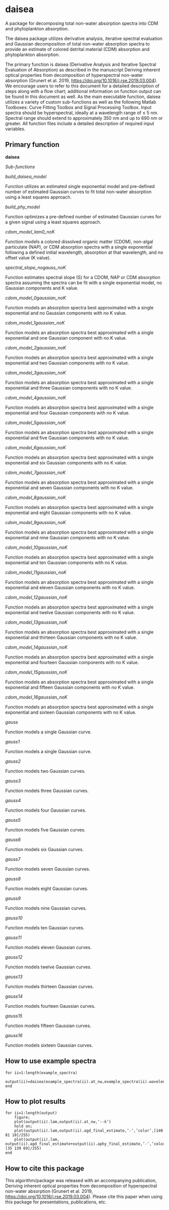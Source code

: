 # daisea
A package for decomposing total non-water absorption spectra into CDM and phytoplankton absorption.

The daisea package utilizes derivative analysis, iterative spectral evaluation and Gaussian decomposition of total non-water absorption spectra to provide an estimate of colored detrital material (CDM) absorption and phytoplankton absorption.

The primary function is daisea (Derivative Analysis and Iterative Spectral Evaluation of Absorption) as described in the manuscript Deriving inherent optical properties from decomposition of hyperspectral non-water absorption (Grunert et al. 2019, https://doi.org/10.1016/j.rse.2019.03.004). We encourage users to refer to this document for a detailed description of steps along with a flow chart; additional information on function output can be found in this document as well.  As the main executable function, daisea utilizes a variety of custom sub-functions as well as the following Matlab Toolboxes: Curve Fitting Toolbox and Signal Processing Toolbox. Input spectra should be hyperspectral, ideally at a wavelength range of ≤ 5 nm. Spectral range should extend to approximately 350 nm and up to 690 nm or greater. All function files include a detailed description of required input variables.

## **Primary function**
**daisea**

*Sub-functions*

*build_daisea_model*

Function utilizes an estimated single exponential model and pre-defined number of estimated Gaussian curves to fit total non-water absorption using a least squares approach.

*build_phy_model*

Function optimizes a pre-defined number of estimated Gaussian curves for a given signal using a least squares approach.

*cdom_model_lam0_noK*

Function models a colored dissolved organic matter (CDOM), non-algal particulate (NAP), or CDM absorption spectra with a single exponential following a defined initial wavelength, absorption at that wavelength, and no offset value (K value).

*spectral_slope_nogauss_noK*

Function estimates spectral slope (S) for a CDOM, NAP or CDM absorption spectra assuming the spectra can be fit with a single exponential model, no Gaussian components and K value.

*cdom_model_0gaussian_noK*

Function models an absorption spectra best approximated with a single exponential and no Gaussian components with no K value.

*cdom_model_1gaussian_noK*

Function models an absorption spectra best approximated with a single exponential and one Gaussian component with no K value.

*cdom_model_2gaussian_noK*

Function models an absorption spectra best approximated with a single exponential and two Gaussian components with no K value.

*cdom_model_3gaussian_noK*

Function models an absorption spectra best approximated with a single exponential and three Gaussian components with no K value.

*cdom_model_4gaussian_noK*

Function models an absorption spectra best approximated with a single exponential and four Gaussian components with no K value.

*cdom_model_5gaussian_noK*

Function models an absorption spectra best approximated with a single exponential and five Gaussian components with no K value.

*cdom_model_6gaussian_noK*

Function models an absorption spectra best approximated with a single exponential and six Gaussian components with no K value.

*cdom_model_7gaussian_noK*

Function models an absorption spectra best approximated with a single exponential and seven Gaussian components with no K value.

*cdom_model_8gaussian_noK*

Function models an absorption spectra best approximated with a single exponential and eight Gaussian components with no K value.

*cdom_model_9gaussian_noK*

Function models an absorption spectra best approximated with a single exponential and nine Gaussian components with no K value.

*cdom_model_10gaussian_noK*

Function models an absorption spectra best approximated with a single exponential and ten Gaussian components with no K value.

*cdom_model_11gaussian_noK*

Function models an absorption spectra best approximated with a single exponential and eleven Gaussian components with no K value.

*cdom_model_12gaussian_noK*

Function models an absorption spectra best approximated with a single exponential and twelve Gaussian components with no K value.

*cdom_model_13gaussian_noK*

Function models an absorption spectra best approximated with a single exponential and thirteen Gaussian components with no K value.

*cdom_model_14gaussian_noK*

Function models an absorption spectra best approximated with a single exponential and fourteen Gaussian components with no K value.

*cdom_model_15gaussian_noK*

Function models an absorption spectra best approximated with a single exponential and fifteen Gaussian components with no K value.

*cdom_model_16gaussian_noK*

Function models an absorption spectra best approximated with a single exponential and sixteen Gaussian components with no K value.

*gauss*

Function models a single Gaussian curve.

*gauss1*

Function models a single Gaussian curve.

*gauss2*

Function models two Gaussian curves.

*gauss3*

Function models three Gaussian curves.

*gauss4*

Function models four Gaussian curves.

*gauss5*

Function models five Gaussian curves.

*gauss6*

Function models six Gaussian curves.

*gauss7*

Function models seven Gaussian curves.

*gauss8*

Function models eight Gaussian curves.

*gauss9*

Function models nine Gaussian curves.

*gauss10*

Function models ten Gaussian curves.

*gauss11*

Function models eleven Gaussian curves.

*gauss12*

Function models twelve Gaussian curves.

*gauss13*

Function models thirteen Gaussian curves.

*gauss14*

Function models fourteen Gaussian curves.

*gauss15*

Function models fifteen Gaussian curves.

*gauss16*

Function models sixteen Gaussian curves.


## **How to use example spectra**

	for ii=1:length(example_spectra)
		output(ii)=daisea(example_spectra(ii).at_nw,example_spectra(ii).wavelength,350,700);
	end

## **How to plot results**

	for ii=1:length(output)
		figure;
		plot(output(ii).lam,output(ii).at_nw,’--k’)
		hold on;
		plot(output(ii).lam,output(ii).agd_final_estimate,’-‘,’color’,[140 81 10]/255)
		plot(output(ii).lam, output(ii).agd_final_estimate+output(ii).aphy_final_estimate,’-‘,’color’,[35 139 69]/255)
	end

## **How to cite this package**
This algorithm/package was released with an accompanying publication, Deriving inherent optical properties from decomposition of hyperspectral non-water absorption (Grunert et al. 2019, https://doi.org/10.1016/j.rse.2019.03.004). Please cite this paper when using this package for presentations, publications, etc.
